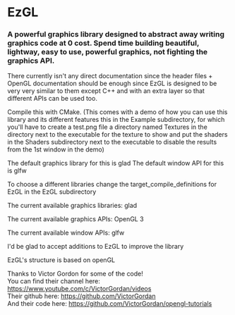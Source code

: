 # EzGL

### A powerful graphics library designed to abstract away writing graphics code at 0 cost. Spend time building beautiful, lightway, easy to use, powerful graphics, not fighting the graphics API. 

There currently isn't any direct documentation since the header files + OpenGL documentation should be enough since EzGL is designed to be very very similar to them except C++ and with an extra layer so that different APIs can be used too.

Compile this with CMake. (This comes with a demo of how you can use this library and its different features this in the Example subdirectory, for which you'll have to create a test.png file a directory named Textures in the directory next to the executable for the texture to show and put the shaders in the Shaders subdirectory next to the executable to disable the results from the 1st window in the demo)

The default graphics library for this is glad
The default window API for this is glfw

To choose a different libraries change the target_compile_definitions for EzGL in the EzGL subdirectory

The current available graphics libraries:
glad

The current available graphics APIs:
OpenGL 3

The current available window APIs:
glfw

I'd be glad to accept additions to EzGL to improve the library

EzGL's structure is based on openGL

Thanks to Victor Gordon for some of the code! <br/>
You can find their channel here: https://www.youtube.com/c/VictorGordan/videos <br/>
Their github here: https://github.com/VictorGordan <br/>
And their code here: https://github.com/VictorGordan/opengl-tutorials <br/>
